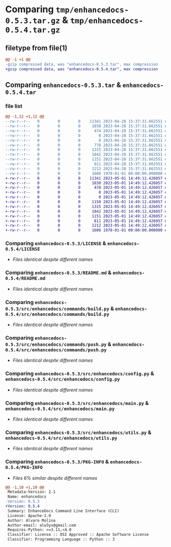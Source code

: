 # Comparing `tmp/enhancedocs-0.5.3.tar.gz` & `tmp/enhancedocs-0.5.4.tar.gz`

## filetype from file(1)

```diff
@@ -1 +1 @@
-gzip compressed data, was "enhancedocs-0.5.3.tar", max compression
+gzip compressed data, was "enhancedocs-0.5.4.tar", max compression
```

## Comparing `enhancedocs-0.5.3.tar` & `enhancedocs-0.5.4.tar`

### file list

```diff
@@ -1,12 +1,12 @@
--rw-r--r--   0        0        0    11341 2023-04-28 15:37:31.662551 enhancedocs-0.5.3/LICENSE
--rw-r--r--   0        0        0     1030 2023-04-28 15:37:31.662551 enhancedocs-0.5.3/README.md
--rw-r--r--   0        0        0      474 2023-04-28 15:37:31.662551 enhancedocs-0.5.3/pyproject.toml
--rw-r--r--   0        0        0        0 2023-04-28 15:37:31.662551 enhancedocs-0.5.3/src/enhancedocs/__init__.py
--rw-r--r--   0        0        0        0 2023-04-28 15:37:31.662551 enhancedocs-0.5.3/src/enhancedocs/commands/__init__.py
--rw-r--r--   0        0        0      778 2023-04-28 15:37:31.662551 enhancedocs-0.5.3/src/enhancedocs/commands/ask.py
--rw-r--r--   0        0        0     1315 2023-04-28 15:37:31.662551 enhancedocs-0.5.3/src/enhancedocs/commands/build.py
--rw-r--r--   0        0        0     1842 2023-04-28 15:37:31.662551 enhancedocs-0.5.3/src/enhancedocs/commands/push.py
--rw-r--r--   0        0        0     1151 2023-04-28 15:37:31.662551 enhancedocs-0.5.3/src/enhancedocs/config.py
--rw-r--r--   0        0        0      611 2023-04-28 15:37:31.662551 enhancedocs-0.5.3/src/enhancedocs/main.py
--rw-r--r--   0        0        0     1212 2023-04-28 15:37:31.662551 enhancedocs-0.5.3/src/enhancedocs/utils.py
--rw-r--r--   0        0        0     1608 1970-01-01 00:00:00.000000 enhancedocs-0.5.3/PKG-INFO
+-rw-r--r--   0        0        0    11341 2023-05-01 14:49:12.426057 enhancedocs-0.5.4/LICENSE
+-rw-r--r--   0        0        0     1030 2023-05-01 14:49:12.426057 enhancedocs-0.5.4/README.md
+-rw-r--r--   0        0        0      478 2023-05-01 14:49:12.426057 enhancedocs-0.5.4/pyproject.toml
+-rw-r--r--   0        0        0        0 2023-05-01 14:49:12.426057 enhancedocs-0.5.4/src/enhancedocs/__init__.py
+-rw-r--r--   0        0        0        0 2023-05-01 14:49:12.426057 enhancedocs-0.5.4/src/enhancedocs/commands/__init__.py
+-rw-r--r--   0        0        0     1150 2023-05-01 14:49:12.426057 enhancedocs-0.5.4/src/enhancedocs/commands/ask.py
+-rw-r--r--   0        0        0     1315 2023-05-01 14:49:12.426057 enhancedocs-0.5.4/src/enhancedocs/commands/build.py
+-rw-r--r--   0        0        0     1842 2023-05-01 14:49:12.426057 enhancedocs-0.5.4/src/enhancedocs/commands/push.py
+-rw-r--r--   0        0        0     1151 2023-05-01 14:49:12.426057 enhancedocs-0.5.4/src/enhancedocs/config.py
+-rw-r--r--   0        0        0      611 2023-05-01 14:49:12.426057 enhancedocs-0.5.4/src/enhancedocs/main.py
+-rw-r--r--   0        0        0     1212 2023-05-01 14:49:12.426057 enhancedocs-0.5.4/src/enhancedocs/utils.py
+-rw-r--r--   0        0        0     1608 1970-01-01 00:00:00.000000 enhancedocs-0.5.4/PKG-INFO
```

### Comparing `enhancedocs-0.5.3/LICENSE` & `enhancedocs-0.5.4/LICENSE`

 * *Files identical despite different names*

### Comparing `enhancedocs-0.5.3/README.md` & `enhancedocs-0.5.4/README.md`

 * *Files identical despite different names*

### Comparing `enhancedocs-0.5.3/src/enhancedocs/commands/build.py` & `enhancedocs-0.5.4/src/enhancedocs/commands/build.py`

 * *Files identical despite different names*

### Comparing `enhancedocs-0.5.3/src/enhancedocs/commands/push.py` & `enhancedocs-0.5.4/src/enhancedocs/commands/push.py`

 * *Files identical despite different names*

### Comparing `enhancedocs-0.5.3/src/enhancedocs/config.py` & `enhancedocs-0.5.4/src/enhancedocs/config.py`

 * *Files identical despite different names*

### Comparing `enhancedocs-0.5.3/src/enhancedocs/main.py` & `enhancedocs-0.5.4/src/enhancedocs/main.py`

 * *Files identical despite different names*

### Comparing `enhancedocs-0.5.3/src/enhancedocs/utils.py` & `enhancedocs-0.5.4/src/enhancedocs/utils.py`

 * *Files identical despite different names*

### Comparing `enhancedocs-0.5.3/PKG-INFO` & `enhancedocs-0.5.4/PKG-INFO`

 * *Files 6% similar despite different names*

```diff
@@ -1,10 +1,10 @@
 Metadata-Version: 2.1
 Name: enhancedocs
-Version: 0.5.3
+Version: 0.5.4
 Summary: EnhanceDocs Command Line Interface (CLI)
 License: Apache-2.0
 Author: Alvaro Molina
 Author-email: alw3ys@gmail.com
 Requires-Python: >=3.11,<4.0
 Classifier: License :: OSI Approved :: Apache Software License
 Classifier: Programming Language :: Python :: 3
```

